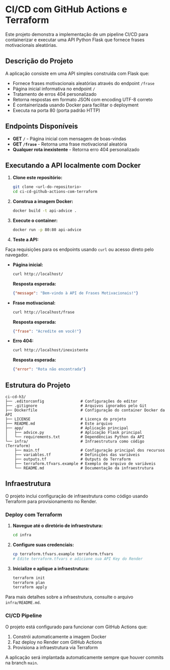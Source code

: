 # CI/CD com GitHub Actions e Terraform

Este projeto demonstra a implementação de um pipeline CI/CD para containerizar e executar uma API Python Flask que fornece frases motivacionais aleatórias.

## Descrição do Projeto

A aplicação consiste em uma API simples construída com Flask que:

- Fornece frases motivacionais aleatórias através do endpoint `/frase`
- Página inicial informativa no endpoint `/`
- Tratamento de erros 404 personalizado
- Retorna respostas em formato JSON com encoding UTF-8 correto
- É containerizada usando Docker para facilitar o deployment
- Executa na porta 80 (porta padrão HTTP)

## Endpoints Disponíveis

- **GET `/`** - Página inicial com mensagem de boas-vindas
- **GET `/frase`** - Retorna uma frase motivacional aleatória
- **Qualquer rota inexistente** - Retorna erro 404 personalizado

## Executando a API localmente com Docker

1. **Clone este repositório:**

   ```bash
   git clone <url-do-repositorio>
   cd ci-cd-github-actions-com-terraform
   ```

2. **Construa a imagem Docker:**

   ```bash
   docker build -t api-advice .
   ```

3. **Execute o container:**

   ```bash
   docker run -p 80:80 api-advice
   ```

4. **Teste a API:**

Faça requisições para os endpoints usando `curl` ou acesso direto pelo navegador.

   - **Página inicial:**
     ```bash
     curl http://localhost/
     ```
     **Resposta esperada:**
     ```json
     {"message": "Bem-vindo à API de Frases Motivacionais!"}
     ```

   - **Frase motivacional:**
     ```bash
     curl http://localhost/frase
     ```
     **Resposta esperada:**
     ```json
     {"frase": "Acredite em você!"}
     ```

   - **Erro 404:**
     ```bash
     curl http://localhost/inexistente
     ```
     **Resposta esperada:**
     ```json
     {"error": "Rota não encontrada"}
     ```

## Estrutura do Projeto

```
ci-cd-h3/
├── .editorconfig                # Configurações do editor
├── .gitignore                   # Arquivos ignorados pelo Git
├── Dockerfile                   # Configuração do container Docker da API
├── LICENSE                      # Licença do projeto
├── README.md                    # Este arquivo
├── app/                         # Aplicação principal
│   ├── advice.py                # Aplicação Flask principal
│   └── requirements.txt         # Dependências Python da API
└── infra/                       # Infraestrutura como código (Terraform)
    ├── main.tf                  # Configuração principal dos recursos
    ├── variables.tf             # Definições das variáveis
    ├── outputs.tf               # Outputs do Terraform
    ├── terraform.tfvars.example # Exemplo de arquivo de variáveis
    └── README.md                # Documentação da infraestrutura
```

## Infraestrutura

O projeto inclui configuração de infraestrutura como código usando Terraform para provisionamento no Render.

### Deploy com Terraform

1. **Navegue até o diretório de infraestrutura:**
   ```bash
   cd infra
   ```

2. **Configure suas credenciais:**
   ```bash
   cp terraform.tfvars.example terraform.tfvars
   # Edite terraform.tfvars e adicione sua API Key do Render
   ```

3. **Inicialize e aplique a infraestrutura:**
   ```bash
   terraform init
   terraform plan
   terraform apply
   ```

Para mais detalhes sobre a infraestrutura, consulte o arquivo `infra/README.md`.

### CI/CD Pipeline

O projeto está configurado para funcionar com GitHub Actions que:

1. Constrói automaticamente a imagem Docker
2. Faz deploy no Render com GitHub Actions
3. Provisiona a infraestrutura via Terraform

A aplicação será implantada automaticamente sempre que houver commits na branch `main`.

